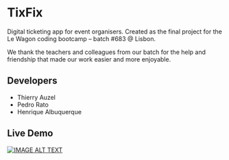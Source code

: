 # TixFix

Digital ticketing app for event organisers. Created as the final project for the Le Wagon coding bootcamp – batch #683 @ Lisbon.

We thank the teachers and colleagues from our batch for the help and friendship that made our work easier and more enjoyable.

## Developers

* Thierry Auzel
* Pedro Rato
* Henrique Albuquerque

## Live Demo

[![IMAGE ALT TEXT](https://i.ibb.co/TwM80Kt/yt-player.jpg)](http://www.youtube.com/watch?v=Yi5Q2mcFCZE&t=476s "TixFix Live Demo – Le Wagon Lisbon")
